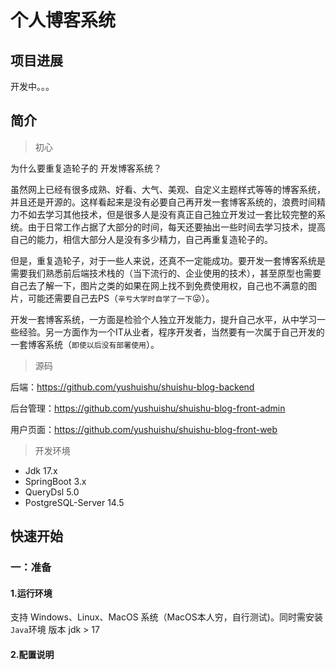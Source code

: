 # 个人博客系统

## 项目进展

开发中。。。


## 简介

> 初心

为什么要重复造轮子的 开发博客系统？

虽然网上已经有很多成熟、好看、大气、美观、自定义主题样式等等的博客系统，并且还是开源的。这样看起来是没有必要自己再开发一套博客系统的，浪费时间精力不如去学习其他技术，但是很多人是没有真正自己独立开发过一套比较完整的系统。由于日常工作占据了大部分的时间，每天还要抽出一些时间去学习技术，提高自己的能力，相信大部分人是没有多少精力，自己再重复造轮子的。

但是，重复造轮子，对于一些人来说，还真不一定能成功。要开发一套博客系统是需要我们熟悉前后端技术栈的（当下流行的、企业使用的技术），甚至原型也需要自己去了解一下，图片之类的如果在网上找不到免费使用权，自己也不满意的图片，可能还需要自己去PS（`辛亏大学时自学了一下`:stuck_out_tongue_winking_eye:）。

开发一套博客系统，一方面是检验个人独立开发能力，提升自己水平，从中学习一些经验。另一方面作为一个IT从业者，程序开发者，当然要有一次属于自己开发的一套博客系统（`即使以后没有部署使用`）。


> 源码

后端：https://github.com/yushuishu/shuishu-blog-backend

后台管理：https://github.com/yushuishu/shuishu-blog-front-admin

用户页面：https://github.com/yushuishu/shuishu-blog-front-web


> 开发环境

- Jdk 17.x
- SpringBoot 3.x
- QueryDsl 5.0
- PostgreSQL-Server 14.5

## 快速开始

### 一：准备

#### 1.运行环境

支持 Windows、Linux、MacOS 系统（MacOS本人穷，自行测试)。同时需安装`Java`环境 版本 jdk > 17


#### 2.配置说明


